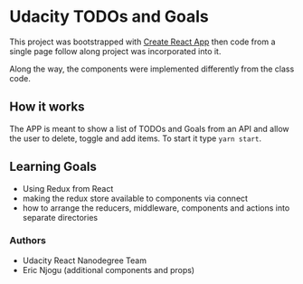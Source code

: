 # Udacity TODOs and Goals
This project was bootstrapped with [Create React App](https://github.com/facebook/create-react-app) then code from a single page follow along project was incorporated into it.

Along the way, the components were implemented differently from the class code.

## How it works

The APP is meant to show a list of TODOs and Goals from an API and allow the user to delete, toggle and add items. To start it type `yarn start`.

## Learning Goals
* Using Redux from React
* making the redux store available to components via connect
* how to arrange the reducers, middleware, components and actions into separate directories


### Authors
* Udacity React Nanodegree Team
* Eric Njogu (additional components and props)
